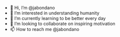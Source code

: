 - 👋 Hi, I’m @jabondano
- 👀 I’m interested in understanding humanity
- 🌱 I’m currently learning to be better every day
- 💞️ I’m looking to collaborate on inspiring motivation
- 📫 How to reach me @jabondano 

<!---
jabondano/jabondano is a ✨ special ✨ repository because its `README.md` (this file) appears on your GitHub profile.
You can click the Preview link to take a look at your changes.
--->
